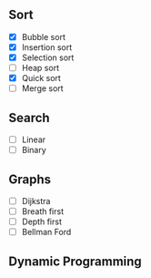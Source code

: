 ## Sort
- [x]  Bubble sort
- [x]  Insertion sort
- [x]  Selection sort
- [ ]  Heap sort
- [x]  Quick sort
- [ ]  Merge sort

## Search
- [ ]  Linear
- [ ]  Binary

## Graphs
- [ ]  Dijkstra
- [ ]  Breath first
- [ ]  Depth first
- [ ]  Bellman Ford

## Dynamic Programming
